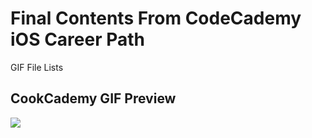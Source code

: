 # Final Contents From CodeCademy iOS Career Path

GIF File Lists
## CookCademy GIF Preview
<img src="https://github.com/Korinee24/CodeCademyProjects/blob/main/CookCademy/Simulator%20Screen%20Recording%20-%20iPhone%2015%20Pro%20-%202024-08-09%20at%2017.37.04.gif">
